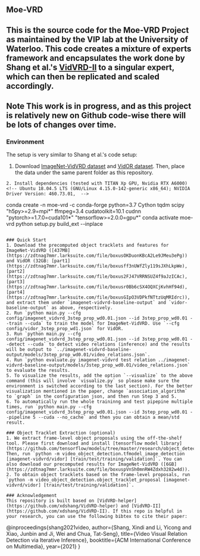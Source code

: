 ## Moe-VRD

This is the source code for the Moe-VRD Project as maintained by the VIP lab at the University of Waterloo. This code creates a mixture of experts framework and encapsulates the work done by Shang et al.'s [VidVRD-II](https://xdshang.github.io/assets/pdf/VidVRD-II-preprint.pdf) to a singular expert, which can then be replicated and scaled accordingly. 
--
**Note**
This work is in progress, and as this project is relatively new on Github code-wise there will be lots of changes over time.
--


### Environment
The setup is very similar to Shang et al.'s code setup:

1. Download [ImageNet-VidVRD dataset](https://xdshang.github.io/docs/imagenet-vidvrd.html) and [VidOR dataset](https://xdshang.github.io/docs/vidor.html). Then, place the data under the same parent folder as this repository.
```
2. Install dependencies (tested with TITAN Xp GPU, Nvidia RTX A6000)
<!-- Ubuntu 18.04.5 LTS (GNU/Linux 4.15.0-142-generic x86_64); NVIDIA Driver Version: 460.73.01,  -->
```
conda create -n moe-vrd -c conda-forge python=3.7 Cython tqdm scipy "h5py>=2.9=mpi*" ffmpeg=3.4 cudatoolkit=10.1 cudnn "pytorch>=1.7.0=cuda101*" "tensorflow>=2.0.0=gpu*"
conda activate moe-vrd
python setup.py build_ext --inplace
``` 

### Quick Start
1. Download the precomputed object tracklets and features for ImageNet-VidVRD ([437MB](https://zdtnag7mmr.larksuite.com/file/boxusOKDuonKBcA2Le9JMeu3ePg)) and VidOR (32GB: [part1](https://zdtnag7mmr.larksuite.com/file/boxusff3nUWfZly119sJXhLkpWe), [part2](https://zdtnag7mmr.larksuite.com/file/boxus2FJ47VRRNSUZ4f9aJzICAc), [part3](https://zdtnag7mmr.larksuite.com/file/boxusr0Bb6cSX4OQXCjKvhHf94d), [part4](https://zdtnag7mmr.larksuite.com/file/boxusGIpO3VDPkfNTtzUqMRIdrc)), and extract them under `imagenet-vidvrd-baseline-output` and `vidor-baseline-output` as above, respectively.
2. Run `python main.py --cfg config/imagenet_vidvrd_3step_prop_wd0.01.json --id 3step_prop_wd0.01 --train --cuda` to train the model for ImageNet-VidVRD. Use `--cfg config/vidor_3step_prop_wd1.json` for VidOR.
3. Run `python main.py --cfg config/imagenet_vidvrd_3step_prop_wd0.01.json --id 3step_prop_wd0.01 --detect --cuda` to detect video relations (inference) and the results will be output to `../imagenet-vidvrd-baseline-output/models/3step_prop_wd0.01/video_relations.json`.
4. Run `python evaluate.py imagenet-vidvrd test relation ../imagenet-vidvrd-baseline-output/models/3step_prop_wd0.01/video_relations.json` to evaluate the results.
5. To visualize the results, add the option `--visualize` to the above command (this will involve `visualize.py` so please make sure the environment is switched according to the last section). For the better visualization mentioned in the paper, change `association_algorithm` to `graph` in the configuration json, and then run Step 3 and 5.
6. To automatically run the whole traininng and test pipepine multiple times, run `python main.py --cfg config/imagenet_vidvrd_3step_prop_wd0.01.json --id 3step_prop_wd0.01 --pipeline 5 --cuda --no_cache` and then you can obtain a mean/std result.

### Object Tracklet Extraction (optional)
1. We extract frame-level object proposals using the off-the-shelf tool. Please first download and install [tensorflow model library](https://github.com/tensorflow/models/tree/master/research/object_detection). Then, run `python -m video_object_detection.tfmodel_image_detection [imagenet-vidvrd/vidor] [train/test/training/validation]`. You can also download our precomputed results for ImageNet-VidVRD ([6GB](https://zdtnag7mmr.larksuite.com/file/boxuspVnSh0mnRW4Zdxh3282w4d)).
2. To obtain object tracklets based on the frame-level proposals, run `python -m video_object_detection.object_tracklet_proposal [imagenet-vidvrd/vidor] [train/test/training/validation]`.

### Acknowledgement
This repository is built based on [VidVRD-helper](https://github.com/xdshang/VidVRD-helper) and [VidVRD-II](https://github.com/xdshang/VidVRD-II). If this repo is helpful in your research, you can use the following bibtex to cite their paper:
```
@inproceedings{shang2021video,
    author={Shang, Xindi and Li, Yicong and Xiao, Junbin and Ji, Wei and Chua, Tat-Seng},
    title={Video Visual Relation Detection via Iterative Inference},
    booktitle={ACM International Conference on Multimedia},
    year={2021}
}
```